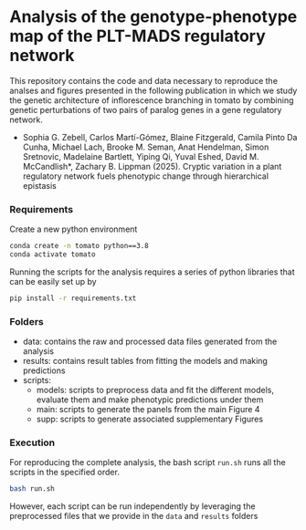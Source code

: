 # Analysis of the genotype-phenotype map of the PLT-MADS regulatory network

This repository contains the code and data necessary to reproduce the analses and figures presented in the following publication in which we study the genetic architecture of inflorescence branching in tomato by combining genetic perturbations of two pairs of paralog genes in a gene regulatory network. 

- Sophia G. Zebell, Carlos Martí-Gómez, Blaine Fitzgerald, Camila Pinto Da Cunha, Michael Lach, Brooke M. Seman, Anat Hendelman, Simon Sretnovic, Madelaine Bartlett, Yiping Qi, Yuval Eshed, David M. McCandlish*, Zachary B. Lippman (2025). Cryptic variation in a plant regulatory network fuels phenotypic change through hierarchical epistasis

### Requirements

Create a new python environment

```bash
conda create -n tomato python==3.8
conda activate tomato
```

Running the scripts for the analysis requires a series of python libraries that can be easily set up by

```bash
pip install -r requirements.txt
```

### Folders

- data: contains the raw and processed data files generated from the analysis
- results: contains result tables from fitting the models and making predictions
- scripts: 
  - models: scripts to preprocess data and fit the different models, evaluate them and make phenotypic predictions under them 
  - main: scripts to generate the panels from the main Figure 4
  - supp: scripts to generate associated supplementary Figures

### Execution

For reproducing the complete analysis, the bash script  `run.sh` runs all the scripts in the specified order.

```bash
bash run.sh
```

However, each script can be run independently by leveraging the preprocessed files that we provide in the `data` and `results` folders




